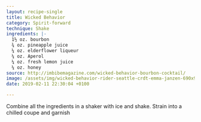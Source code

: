 ```yaml
---
layout: recipe-single
title: Wicked Behavior
category: Spirit-forward
technique: Shake
ingredients: |-
  1½ oz. bourbon
  ¾ oz. pineapple juice
  ¼ oz. elderflower liqueur
  ¼ oz. Aperol
  ¼ oz. fresh lemon juice
  ¼ oz. honey
source: http://imbibemagazine.com/wicked-behavior-bourbon-cocktail/
image: /assets/img/wicked-behavior-rider-seattle-crdt-emma-janzen-690x959.jpg
date: 2019-02-11 22:30:04 +0100

---
```

Combine all the ingredients in a shaker with ice and shake. Strain into a chilled coupe and garnish
